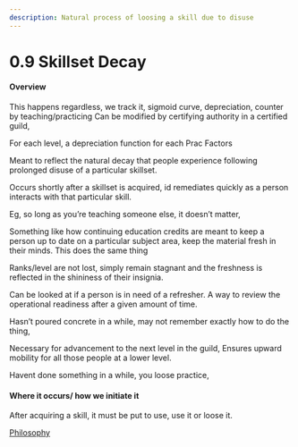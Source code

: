 ```yaml
---
description: Natural process of loosing a skill due to disuse
---
```


# 0.9 Skillset Decay

#### Overview

This happens regardless, we track it, sigmoid curve, depreciation, counter by teaching/practicing Can be modified by certifying authority in a certified guild,

For each level, a depreciation function for each Prac Factors

Meant to reflect the natural decay that people experience following prolonged disuse of a particular skillset.

Occurs shortly after a skillset is acquired, id remediates quickly as a person interacts with that particular skill.

Eg, so long as you’re teaching someone else, it doesn’t matter,

Something like how continuing education credits are meant to keep a person up to date on a particular subject area, keep the material fresh in their minds. This does the same thing

Ranks/level are not lost, simply remain stagnant and the freshness is reflected in the shininess of their insignia.

Can be looked at if a person is in need of a refresher. A way to review the operational readiness after a given amount of time.

Hasn’t poured concrete in a while, may not remember exactly how to do the thing,

Necessary for advancement to the next level in the guild, Ensures upward mobility for all those people at a lower level.

Havent done something in a while, you loose practice,

#### Where it occurs/ how we initiate it

After acquiring a skill, it must be put to use, use it or loose it.

[Philosophy](../../white-paper/1.9-guild/0.9-ordinal-guild/0.9-acquisition-integration-\_-proliferation/0.9-skillset-decay.md)
